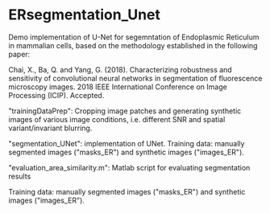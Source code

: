 # ERsegmentation_Unet
Demo implementation of U-Net for segemntation of Endoplasmic Reticulum in mammalian cells, based on the methodology established in the following paper:

Chai, X., Ba, Q. and Yang, G. (2018). Characterizing robustness and sensitivity of convolutional neural
networks in segmentation of fluorescence microscopy images. 2018 IEEE International Conference on
Image Processing (ICIP). Accepted.


"trainingDataPrep": Cropping image patches and generating synthetic images of various image conditions, i.e. different SNR and spatial variant/invariant blurring.

"segmentation_UNet": implementation of UNet. 
Training data: manually segmented images ("masks_ER") and synthetic images ("images_ER").

"evaluation_area_similarity.m": Matlab script for evaluating segmentation results

Training data: manually segmented images ("masks_ER") and synthetic images ("images_ER").
